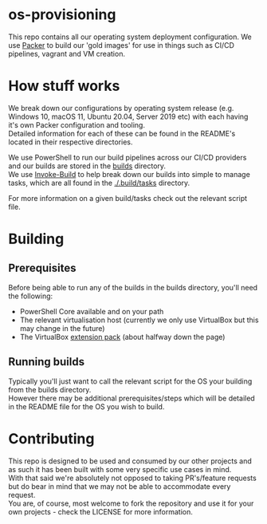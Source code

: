 # os-provisioning
This repo contains all our operating system deployment configuration.
We use [Packer](https://www.packer.io/) to build our 'gold images' for use in things such as CI/CD pipelines, vagrant and VM creation.

# How stuff works
We break down our configurations by operating system release (e.g. Windows 10, macOS 11, Ubuntu 20.04, Server 2019 etc) with each having it's own Packer configuration and tooling.  
Detailed information for each of these can be found in the README's located in their respective directories.

We use PowerShell to run our build pipelines across our CI/CD providers and our builds are stored in the [builds](.build/builds/) directory.  
We use [Invoke-Build](https://github.com/nightroman/Invoke-Build) to help break down our builds into simple to manage tasks, which are all found in the [./.build/tasks](.build/tasks/) directory.  
  
For more information on a given build/tasks check out the relevant script file.

# Building

## Prerequisites
Before being able to run any of the builds in the builds directory, you'll need the following:
* PowerShell Core available and on your path
* The relevant virtualisation host (currently we only use VirtualBox but this may change in the future)
* The VirtualBox [extension pack](https://www.virtualbox.org/wiki/Downloads) (about halfway down the page)

## Running builds
Typically you'll just want to call the relevant script for the OS your building from the builds directory.  
However there may be additional prerequisites/steps which will be detailed in the README file for the OS you wish to build.

# Contributing
This repo is designed to be used and consumed by our other projects and as such it has been built with some very specific use cases in mind.  
With that said we're absolutely not opposed to taking PR's/feature requests but do bear in mind that we may not be able to accommodate every request.  
You are, of course, most welcome to fork the repository and use it for your own projects - check the LICENSE for more information.